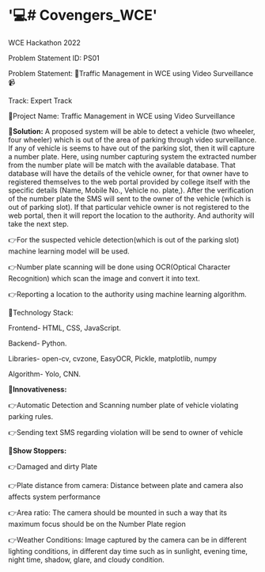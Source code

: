 # '💻# Covengers_WCE'

WCE Hackathon 2022

Problem Statement ID: PS01

Problem Statement: 🚦Traffic Management in WCE using Video Surveillance 📹

Track: Expert Track



📍Project Name: Traffic Management in WCE using Video Surveillance


📝**Solution:**
A proposed system will be able to detect a vehicle (two wheeler, four wheeler) which is out of the area of parking through video
surveillance. If any of vehicle is seems to have out of the parking slot, then it will capture a number plate. Here, using number capturing system the extracted number from the number plate will be match with the available database. That database will have the details of the vehicle owner, for that owner have to registered themselves to the web portal provided by college itself with the specific details (Name, Mobile No., Vehicle no. plate,). After the verification of the number plate the SMS will sent to the owner of the vehicle (which is out of parking slot). If that particular vehicle owner is not registered to the web portal, then it will report the location to the authority. And authority will take the next step. 

👉For the suspected vehicle detection(which is out of the parking slot) machine learning model will be used.


👉Number plate scanning will be done using OCR(Optical Character Recognition) which scan the image and convert it into text.


👉Reporting a location to the authority using machine learning algorithm.




📍Technology Stack:

 Frontend- HTML, CSS, JavaScript.
 
 
 Backend- Python.
 
 
 Libraries- open-cv, cvzone, EasyOCR, Pickle, matplotlib, numpy
 
 Algorithm- Yolo, CNN.
 
 
📍**Innovativeness:**

👉Automatic Detection and Scanning number plate of vehicle
violating parking rules.

👉Sending text SMS regarding violation will be send to owner of
vehicle


🛑**Show Stoppers:**

👉Damaged and dirty Plate

👉Plate distance from camera: Distance between plate and camera also affects system performance

👉Area ratio: The camera should be mounted in such a way that its maximum focus should be on the Number Plate region

👉Weather Conditions: Image captured by the camera can be in different lighting conditions, in different day time such as in sunlight,
evening time, night time, shadow, glare, and cloudy condition.

